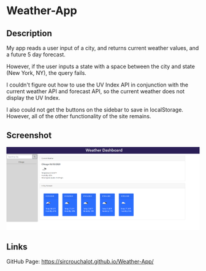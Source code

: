 # Weather-App

## Description
My app reads a user input of a city, and returns current weather values, and a future 5 day forecast.

However, if the user inputs a state with a space between the city and state (New York, NY), the query fails. 

I couldn't figure out how to use the UV Index API in conjunction with the current weather API and forecast API, so the current weather does not display the UV Index.

I also could not get the buttons on the sidebar to save in localStorage. However, all of the other functionality of the site remains.

## Screenshot
![screenshot](/Images/screenshot.PNG)

## Links
GitHub Page: https://sircrouchalot.github.io/Weather-App/
